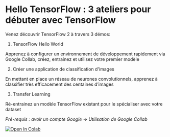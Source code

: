 # Hello TensorFlow : 3 ateliers pour débuter avec TensorFlow


Venez découvrir TensorFlow 2 à travers 3 démos:

1. TensorFlow Hello World

Apprenez à configurer un environnement de développement rapidement via Google Collab, créez, entrainez et utilisez votre premier modèle

2. Créer une application de classification d'images

En mettant en place un réseau de neurones convolutionnels, apprenez à classifier très efficacement des centaines d’images

3. Transfer Learning

Ré-entrainez un modèle TensorFlow existant pour le spécialiser avec votre dataset

*Pré-requis : avoir un compte Google => Utilisation de Google Collab*


[![Open In Colab](https://colab.research.google.com/assets/colab-badge.svg)](https://colab.research.google.com/github/aaudevart/devoxx2021-TF/)